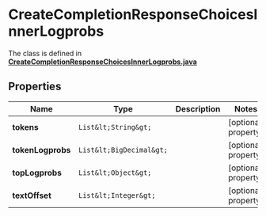 

# CreateCompletionResponseChoicesInnerLogprobs

The class is defined in **[CreateCompletionResponseChoicesInnerLogprobs.java](../../src/main/java/org/openapitools/model/CreateCompletionResponseChoicesInnerLogprobs.java)**

## Properties

Name | Type | Description | Notes
------------ | ------------- | ------------- | -------------
**tokens** | `List&lt;String&gt;` |  |  [optional property]
**tokenLogprobs** | `List&lt;BigDecimal&gt;` |  |  [optional property]
**topLogprobs** | `List&lt;Object&gt;` |  |  [optional property]
**textOffset** | `List&lt;Integer&gt;` |  |  [optional property]






